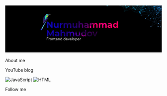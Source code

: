 [![Header](https://github.com/mukhammadyn/mukhammadyn/blob/main/assets/gitHubHeader.png)](https://t.me/mukhammadyn)

About me

YouTube blog

![JavaScript](https://img.shields.io/badge/-JavaScript-082032?style=for-the-badge&logo=JavaScript&logoColor=FEC260)
![HTML](https://img.shields.io/badge/-HTML5-082032?style=for-the-badge&logo=HTML5&logoColor=185ADB)


Follow me


